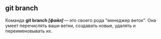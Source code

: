 ## git branch

Команда **git branch *[файл]*** — это своего рода "менеджер веток". Она умеет перечислять ваши ветки, создавать новые, удалять и переименовывать их.
